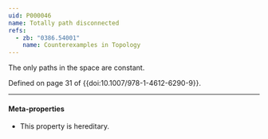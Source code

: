 ```yaml
---
uid: P000046
name: Totally path disconnected
refs:
  - zb: "0386.54001"
    name: Counterexamples in Topology
---
```


The only paths in the space are constant.

Defined on page 31 of {{doi:10.1007/978-1-4612-6290-9}}.

----
#### Meta-properties

- This property is hereditary.
